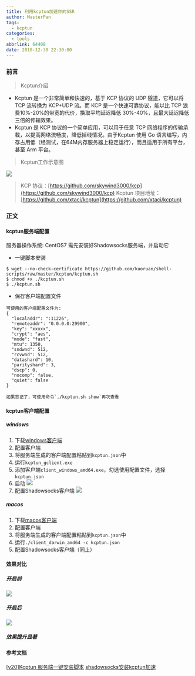 ```yaml
---
title: 利用kcptun加速你的SSR
author: MasterPan
tags:
  - kcptun
categories:
  - tools
abbrlink: 64408
date: 2018-12-30 22:30:00
---
```


### 前言
> Kcptun介绍

- Kcptun 是一个非常简单和快速的，基于 KCP 协议的 UDP 隧道，它可以将 TCP 流转换为 KCP+UDP 流。而 KCP 是一个快速可靠协议，能以比 TCP 浪费10%-20%的带宽的代价，换取平均延迟降低 30%-40%，且最大延迟降低三倍的传输效果。
- Kcptun 是 KCP 协议的一个简单应用，可以用于任意 TCP 网络程序的传输承载，以提高网络流畅度，降低掉线情况。由于Kcptun 使用 Go 语言编写，内存占用低（经测试，在64M内存服务器上稳定运行），而且适用于所有平台，甚至 Arm 平台。

> Kcptun工作示意图

![](/images/ssr-use-kcptun/kcptun.png)

> KCP 协议：[https://github.com/skywind3000/kcp](https://github.com/skywind3000/kcp)
> Kcptun 项目地址：[https://github.com/xtaci/kcptun](https://github.com/xtaci/kcptun)

### 正文

#### kcptun服务端配置
服务器操作系统: CentOS7
需先安装好Shadowsocks服务端，并启动它

- 一键脚本安装
``` shell
$ wget --no-check-certificate https://github.com/kuoruan/shell-scripts/raw/master/kcptun/kcptun.sh
$ chmod +x ./kcptun.sh
$ ./kcptun.sh
```

- 保存客户端配置文件
``` shell
可使用的客户端配置文件为:
{
  "localaddr": ":11226",
  "remoteaddr": "0.0.0.0:29900",
  "key": "xxxxx",
  "crypt": "aes",
  "mode": "fast",
  "mtu": 1350,
  "sndwnd": 512,
  "rcvwnd": 512,
  "datashard": 10,
  "parityshard": 3,
  "dscp": 0,
  "nocomp": false,
  "quiet": false
}
```
    如果忘记了，可使用命令`./kcptun.sh show`再次查看

#### kcptun客户端配置

##### windows
1. 下载[windows客户端](https://9527.blog/kcptun/kcptun-windows-client-20181230.zip)
2. 配置客户端
  1. 将服务端生成的客户端配置粘贴到`kcptun.json`中
  2. 运行`kcptun_gclient.exe`
  3. 添加客户端`client_windows_amd64.exe`，勾选使用配置文件，选择`kcptun.json`
  4. 启动
![](/images/ssr-use-kcptun/kcptun_client_config.png)
3. 配置Shadowsocks客户端
![](/images/ssr-use-kcptun/ss_config.png)

##### macos
1. 下载[macos客户端](https://9527.blog/kcptun/kcptun-darwin-client-20181230.zip)
2. 配置客户端
  1. 将服务端生成的客户端配置粘贴到`kcptun.json`中
  2. 运行`./client_darwin_amd64 -c kcptun.json`
3. 配置Shadowsocks客户端（同上）

#### 效果对比

##### 开启前
![](/images/ssr-use-kcptun/disable_kcptun.jpg)
##### 开启后
![](/images/ssr-use-kcptun/enable_kcptun.jpg)
##### 效果提升显著

#### 参考文档
[[v20]Kcptun 服务端一键安装脚本](https://blog.kuoruan.com/110.html)
[shadowsocks安装kcptun加速](http://blog.51cto.com/gordy/1974673)

